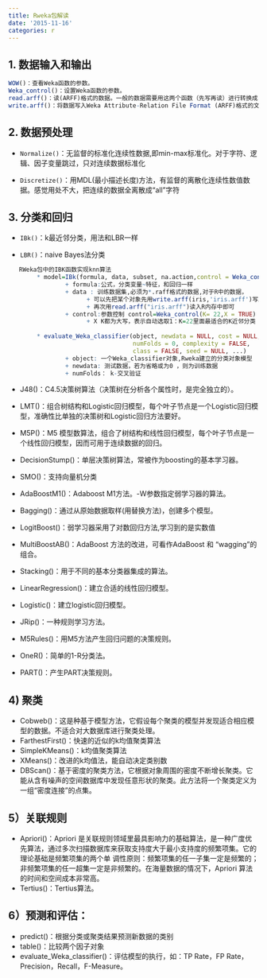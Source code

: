 ```yaml
---
title: Rweka包解读
date: '2015-11-16'
categories: r
---
```



## 1. 数据输入和输出
```R
WOW()：查看Weka函数的参数。
Weka_control()：设置Weka函数的参数。
read.arff()：读(ARFF)格式的数据。一般的数据需要用这两个函数（先写再读）进行转换成（arff）格式的数据
write.arff()：将数据写入Weka Attribute-Relation File Format (ARFF)格式的文件。
```
## 2. 数据预处理
- `Normalize()`：无监督的标准化连续性数据,即min-max标准化。对于字符、逻辑、因子变量跳过，只对连续数据标准化

- `Discretize()`：用MDL(最小描述长度)方法，有监督的离散化连续性数值数据。感觉用处不大，把连续的数据全离散成“all”字符


## 3. 分类和回归
-  `IBk()`：k最近邻分类，用法和LBR一样

-  `LBR()`：naive Bayes法分类

```R
   RWeka包中的IBK函数实现knn算法
        * model=IBk(formula, data, subset, na.action,control = Weka_control(), options = NULL)
                + formula:公式，分类变量~特征，和回归一样
                + data : 训练数据集,必须为*.raff格式的数据,对于R中的数据，
                      + 可以先把某个对象先用write.arff(iris,'iris.arff')写成raff文件格式
                      + 再次用read.arff("iris.arff")读入R内存中即可
                + control:参数控制 control=Weka_control(K= 22,X = TRUE) 
                      + X K都为大写，表示自动选取1：K=22里面最适合的K近邻分类 
             
        * evaluate_Weka_classifier(object, newdata = NULL, cost = NULL, 
                                   numFolds = 0, complexity = FALSE,
                                   class = FALSE, seed = NULL, ...)
                + object: 一个Weka_classifier对象,Rweka建立的分类对象模型
                + newdata: 测试数据，若为省略或为0 ，则为训练数据
                + numFolds： k-交叉验证
```

- 
  J48()：C4.5决策树算法（决策树在分析各个属性时，是完全独立的）。

- LMT()：组合树结构和Logistic回归模型，每个叶子节点是一个Logistic回归模型，准确性比单独的决策树和Logistic回归方法要好。
- M5P()：M5 模型数算法，组合了树结构和线性回归模型，每个叶子节点是一个线性回归模型，因而可用于连续数据的回归。
- DecisionStump()：单层决策树算法，常被作为boosting的基本学习器。
- SMO()：支持向量机分类
- AdaBoostM1()：Adaboost M1方法。-W参数指定弱学习器的算法。
- Bagging()：通过从原始数据取样(用替换方法)，创建多个模型。
- LogitBoost()：弱学习器采用了对数回归方法,学习到的是实数值
- MultiBoostAB()：AdaBoost 方法的改进，可看作AdaBoost 和 “wagging”的组合。
- Stacking()：用于不同的基本分类器集成的算法。
- LinearRegression()：建立合适的线性回归模型。
- Logistic()：建立logistic回归模型。
- JRip()：一种规则学习方法。
- M5Rules()：用M5方法产生回归问题的决策规则。
- OneR()：简单的1-R分类法。
- PART()：产生PART决策规则。

## 4) 聚类

- Cobweb()：这是种基于模型方法，它假设每个聚类的模型并发现适合相应模型的数据。不适合对大数据库进行聚类处理。
- FarthestFirst()：快速的近似的k均值聚类算法
- SimpleKMeans()：k均值聚类算法
- XMeans()：改进的k均值法，能自动决定类别数
- DBScan()：基于密度的聚类方法，它根据对象周围的密度不断增长聚类。它能从含有噪声的空间数据库中发现任意形状的聚类。此方法将一个聚类定义为一组“密度连接”的点集。

## 5）关联规则

- Apriori()：Apriori 是关联规则领域里最具影响力的基础算法，是一种广度优先算法，通过多次扫描数据库来获取支持度大于最小支持度的频繁项集。它的理论基础是频繁项集的两个单 调性原则：频繁项集的任一子集一定是频繁的；非频繁项集的任一超集一定是非频繁的。在海量数据的情况下，Apriori 算法的时间和空间成本非常高。
- Tertius()：Tertius算法。

## 6）预测和评估：

- predict()：根据分类或聚类结果预测新数据的类别
- table()：比较两个因子对象
- evaluate_Weka_classifier()：评估模型的执行，如：TP Rate，FP Rate，Precision，Recall，F-Measure。

   
